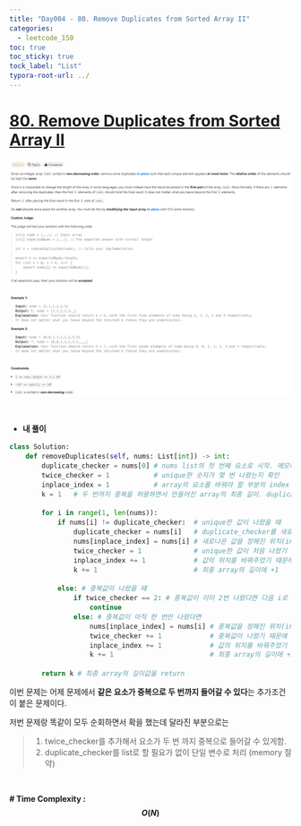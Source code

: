```yaml
---
title: "Day004 - 80. Remove Duplicates from Sorted Array II"
categories:
  - leetcode_150
toc: true
toc_sticky: true
tock_label: "List"
typora-root-url: ../
---
```


# [80. Remove Duplicates from Sorted Array II](https://leetcode.com/problems/remove-duplicates-from-sorted-array-ii/)

![image-20240923205006194](/../assets/images/2024-09-21-Leetcode150_Day004/image-20240923205006194.png)

<br>

- **내 풀이**

```python
class Solution:
    def removeDuplicates(self, nums: List[int]) -> int:
        duplicate_checker = nums[0] # nums list의 첫 번째 요소로 시작. 메모리 사용량을 줄이기위해 단일 변수 사용
        twice_checker = 1           # unique한 숫자가 몇 번 나왔는지 확인
        inplace_index = 1           # array의 요소를 바꿔야 할 부분의 index 정보
        k = 1	# 두 번까지 중복을 허용하면서 만들어진 array의 최종 길이. duplicate_checker가 단일변수이기 때문에 필요.

        for i in range(1, len(nums)):
            if nums[i] != duplicate_checker:  # unique한 값이 나왔을 때
                duplicate_checker = nums[i]   # duplicate_checker를 새로나온 값으로 바꿔줌
                nums[inplace_index] = nums[i] # 새로나온 값을 정해진 위치(inplace_index)와 교체
                twice_checker = 1	          # unique한 값이 처음 나왔기 때문에 twice_checker 초기화
                inplace_index += 1            # 값의 위치를 바꿔주었기 때문에 inplace_index를 다음 위치로 이동
                k += 1                        # 최종 array의 길이에 +1
                
            else: # 중복값이 나왔을 때
                if twice_checker == 2: # 중복값이 이미 2번 나왔다면 다음 i로 넘어감
                    continue
                else: # 중복값이 아직 한 번만 나왔다면
                    nums[inplace_index] = nums[i] # 중복값을 정해진 위치(inplace_index)와 교체
                    twice_checker += 1            # 중복값이 나왔기 때문에 twice_checker에 1 추가
                    inplace_index += 1            # 값의 위치를 바꿔주었기 때문에 inplace_index를 다음 위치로 이동
                    k += 1                        # 최종 array의 길이에 +1
                
        return k # 최종 array의 길이값을 return
```

이번 문제는 어제 문제에서 **같은 요소가 중복으로 두 번까지 들어갈 수 있다**는 추가조건이 붙은 문제이다.

저번 문제랑 똑같이 모두 순회하면서 확을 했는데 달라진 부분으로는

> 1. twice_checker를 추가해서 요소가 두 번 까지 중복으로 들어갈 수 있게함.
> 2. duplicate_checker를 list로 할 필요가 없이 단일 변수로 처리 (memory 절약)

<br>

**\# Time Complexity  : $$O(N)$$**
